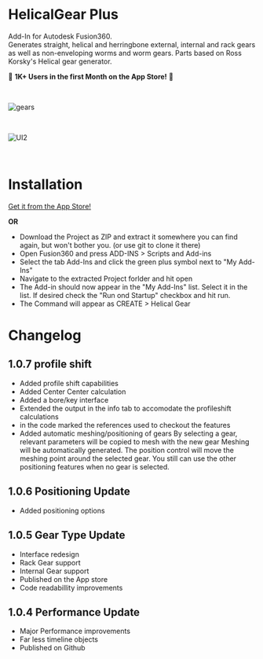 # HelicalGear Plus

Add-In for Autodesk Fusion360.    
Generates straight, helical and herringbone external, internal and rack gears
as well as non-enveloping worms and worm gears.
Parts based on Ross Korsky's Helical gear generator.    

🎉 **1K+ Users in the first Month on the App Store!** 🎉

<br>

![gears](https://user-images.githubusercontent.com/30301307/74059553-8c1a5e00-49e8-11ea-91ba-b8ec525d1222.jpg)

<br>

![UI2](https://user-images.githubusercontent.com/30301307/78392013-cb7bba00-75e7-11ea-8c0d-de8ae442ef6e.jpg)

<br>

# Installation
[Get it from the App Store!](https://apps.autodesk.com/FUSION/en/Detail/Index?id=1259509007239787473&appLang=en&os=Mac)

**OR**

* Download the Project as ZIP and extract it somewhere you can find again, but won't bother you. (or use git to clone it there)
* Open Fusion360 and press ADD-INS > Scripts and Add-ins
* Select the tab Add-Ins and click the green plus symbol next to "My Add-Ins"
* Navigate to the extracted Project forlder and hit open
* The Add-in should now appear in the "My Add-Ins" list. Select it in the list. If desired check the "Run ond Startup" checkbox and hit run.
* The Command will appear as CREATE > Helical Gear

# Changelog

## 1.0.7 profile shift
- Added profile shift capabilities
- Added Center Center calculation
- Added a bore/key interface
- Extended the output in the info tab to accomodate the profileshift calculations
- in the code marked the references used to checkout the features
- Added automatic meshing/positioning of gears
  By selecting a gear, relevant parameters will be copied to mesh with the new gear
  Meshing will be automatically generated. The position control will move the meshing point around the selected gear.
  You still can use the other positioning features when no gear is selected.


## 1.0.6 Positioning Update
- Added positioning options 

## 1.0.5 Gear Type Update
- Interface redesign
- Rack Gear support
- Internal Gear support
- Published on the App store
- Code readabillity improvements

## 1.0.4 Performance Update
- Major Performance improvements
- Far less timeline objects
- Published on Github
